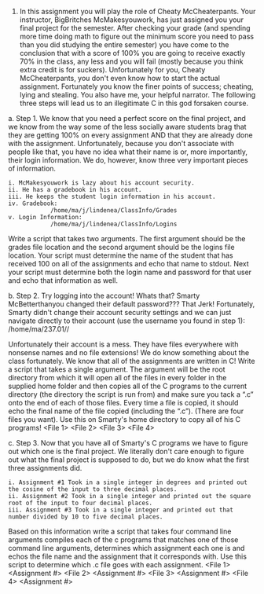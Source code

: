 1) In this assignment you will play the role of Cheaty McCheaterpants. Your instructor, BigBritches McMakesyouwork, 
has just assigned you your final project for the semester. After checking your grade (and spending more time doing 
math to figure out the minimum score you need to pass than you did studying the entire semester) you have come to the 
conclusion that with a score of 100% you are going to receive exactly 70% in the class, any less and you will fail (mostly 
because you think extra credit is for suckers). Unfortunately for you, Cheaty McCheaterpants, you don't even know how to 
start the actual assignment. Fortunately you know the finer points of success; cheating, lying and stealing. You also have me, 
your helpful narrator. The following three steps will lead us to an illegitimate C in this god forsaken course.

  a. Step 1. We know that you need a perfect score on the final project, and we know from the way some of the less socially aware 
students brag that they are getting 100% on every assignment AND that they are already done with the assignment. Unfortunately,
because you don't associate with people like that, you have no idea what their name is or, more importantly, their login information. 
We do, however, know three very important pieces of information.

    i. McMakesyouwork is lazy about his account security. 
    ii. He has a gradebook in his account.
    iii. He keeps the student login information in his account.
    iv. Gradebook:
                /home/ma/j/lindenea/ClassInfo/Grades
    v. Login Information:
                /home/ma/j/lindenea/ClassInfo/Logins
                

Write a script that takes two arguments. The first argument should be the grades file location and the second argument should be the 
logins file location. Your script must determine the name of the student that has received 100 on all of the assignments and echo that 
name to stdout. Next your script must determine both the login name and password for that user and echo that information as well.
<NAME>
<USERNAME>
<PASSWORD>



  b. Step 2. Try logging into the account! Whats that? Smarty McBetterthanyou changed their default password??? That Jerk! Fortunately, 
Smarty didn't change their account security settings and we can just navigate directly to their account (use the username you found 
in step 1):  /home/ma/237.01/<USERNAME>/

Unfortunately their account is a mess. They have files everywhere with nonsense names and no file extensions! We do know something 
about the class fortunately. We know that all of the assignments are written in C! Write a script that takes a single argument. The 
argument will be the root directory from which it will open all of the files in every folder in the supplied home folder and then copies
all of the C programs to the current directory (the directory the script is run from) and make sure you tack a “.c” onto the end of 
each of those files. Every time a file is copied, it should echo the final name of the file copied (including the “.c”). (There are 
four files you want). Use this on Smarty's home directory to copy all of his C programs!
<File 1>
<File 2>
<File 3>
<File 4>


  c. Step 3. Now that you have all of Smarty's C programs we have to figure out which one is the final project. We literally don't 
  care enough to figure out what the final project is supposed to do, but we do know what the first three assignments did.

    i. Assignment #1 Took in a single integer in degrees and printed out the cosine of the input to three decimal places.
    ii. Assignment #2 Took in a single integer and printed out the square root of the input to four decimal places.
    iii. Assignment #3 Took in a single integer and printed out that number divided by 10 to five decimal places.
    
Based on this information write a script that takes four command line arguments compiles each of the c programs that matches 
one of those command line arguments, determines which assignment each one is and echos the file name and the assignment that it 
corresponds with. Use this script to determine which .c file goes with each assignment.
<File 1> <Assignment #>
<File 2> <Assignment #>
<File 3> <Assignment #>
<File 4> <Assignment #>
